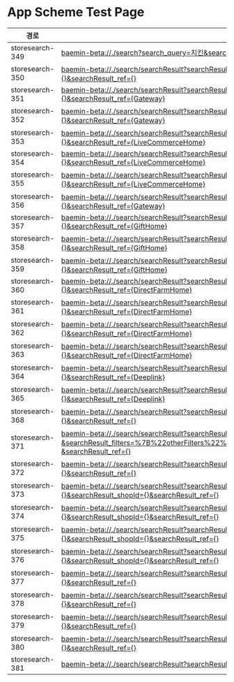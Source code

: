 # App Scheme Test Page

<html>
  <head></head>
  <body>
    <table class="table table-striped">
    <thead>
    <tr>
        <th scope="col">경로</th>
        <th scope="col">App Scheme</th>
    </tr>
    </thead>
    <tbody>
    <tr>
        <td>
            storesearch-349
        </td>
        <td>
            <a class="baeminScheme" href="baemin-beta://./search?search_query=치킨&search_ref={}">baemin-beta://./search?search_query=치킨&search_ref={}
</a>
        </td>
    </tr>
    <tr>
        <td>
            storesearch-350
        </td>
        <td>
            <a class="baeminScheme" href="baemin-beta://./search/searchResult?searchResult_serviceTab={ALL}&searchResult_query=치킨&searchResult_filters={}&searchResult_ref={}">baemin-beta://./search/searchResult?searchResult_serviceTab={ALL}&searchResult_query=치킨&searchResult_filters={}&searchResult_ref={}</a>
        </td>
    </tr>
    <tr>
        <td>
            storesearch-351
        </td>
        <td>
            <a class="baeminScheme" href="baemin-beta://./search/searchResult?searchResult_serviceTab={ALL}&searchResult_query=BBQ&searchResult_filters={}&searchResult_ref={Gateway}">baemin-beta://./search/searchResult?searchResult_serviceTab={ALL}&searchResult_query=BBQ&searchResult_filters={}&searchResult_ref={Gateway}</a>
        </td>
    </tr>
    <tr>
        <td>
            storesearch-352
        </td>
        <td>
            <a class="baeminScheme" href="baemin-beta://./search/searchResult?searchResult_serviceTab={ALL}&searchResult_query=샴푸&searchResult_filters={}&searchResult_ref={Gateway}">baemin-beta://./search/searchResult?searchResult_serviceTab={ALL}&searchResult_query=샴푸&searchResult_filters={}&searchResult_ref={Gateway}</a>
        </td>
    </tr>
    <tr>
        <td>
            storesearch-353
        </td>
        <td>
            <a class="baeminScheme" href="baemin-beta://./search/searchResult?searchResult_serviceTab={ALL}&searchResult_query=티셔츠&searchResult_filters={}&searchResult_ref={LiveCommerceHome}">baemin-beta://./search/searchResult?searchResult_serviceTab={ALL}&searchResult_query=티셔츠&searchResult_filters={}&searchResult_ref={LiveCommerceHome}</a>
        </td>
    </tr>
    <tr>
        <td>
            storesearch-354
        </td>
        <td>
            <a class="baeminScheme" href="baemin-beta://./search/searchResult?searchResult_serviceTab={ALL}&searchResult_query=BBQ&searchResult_filters={}&searchResult_ref={LiveCommerceHome}">baemin-beta://./search/searchResult?searchResult_serviceTab={ALL}&searchResult_query=BBQ&searchResult_filters={}&searchResult_ref={LiveCommerceHome}</a>
        </td>
    </tr>
    <tr>
        <td>
            storesearch-355
        </td>
        <td>
            <a class="baeminScheme" href="baemin-beta://./search/searchResult?searchResult_serviceTab={ALL}&searchResult_query=샴푸&searchResult_filters={}&searchResult_ref={LiveCommerceHome}">baemin-beta://./search/searchResult?searchResult_serviceTab={ALL}&searchResult_query=샴푸&searchResult_filters={}&searchResult_ref={LiveCommerceHome}</a>
        </td>
    </tr>
    <tr>
        <td>
            storesearch-356
        </td>
        <td>
            <a class="baeminScheme" href="baemin-beta://./search/searchResult?searchResult_serviceTab={ALL}&searchResult_query=티셔츠&searchResult_filters={}&searchResult_ref={Gateway}">baemin-beta://./search/searchResult?searchResult_serviceTab={ALL}&searchResult_query=티셔츠&searchResult_filters={}&searchResult_ref={Gateway}</a>
        </td>
    </tr>
    <tr>
        <td>
            storesearch-357
        </td>
        <td>
            <a class="baeminScheme" href="baemin-beta://./search/searchResult?searchResult_serviceTab={ALL}&searchResult_query=BBQ&searchResult_filters={}&searchResult_ref={GiftHome}">baemin-beta://./search/searchResult?searchResult_serviceTab={ALL}&searchResult_query=BBQ&searchResult_filters={}&searchResult_ref={GiftHome}</a>
        </td>
    </tr>
    <tr>
        <td>
            storesearch-358
        </td>
        <td>
            <a class="baeminScheme" href="baemin-beta://./search/searchResult?searchResult_serviceTab={ALL}&searchResult_query=샴푸&searchResult_filters={}&searchResult_ref={GiftHome}">baemin-beta://./search/searchResult?searchResult_serviceTab={ALL}&searchResult_query=샴푸&searchResult_filters={}&searchResult_ref={GiftHome}</a>
        </td>
    </tr>
    <tr>
        <td>
            storesearch-359
        </td>
        <td>
            <a class="baeminScheme" href="baemin-beta://./search/searchResult?searchResult_serviceTab={ALL}&searchResult_query=티셔츠&searchResult_filters={}&searchResult_ref={GiftHome}">baemin-beta://./search/searchResult?searchResult_serviceTab={ALL}&searchResult_query=티셔츠&searchResult_filters={}&searchResult_ref={GiftHome}</a>
        </td>
    </tr>
    <tr>
        <td>
            storesearch-360
        </td>
        <td>
            <a class="baeminScheme" href="baemin-beta://./search/searchResult?searchResult_serviceTab={ALL}&searchResult_query=BBQ&searchResult_filters={}&searchResult_ref={DirectFarmHome}">baemin-beta://./search/searchResult?searchResult_serviceTab={ALL}&searchResult_query=BBQ&searchResult_filters={}&searchResult_ref={DirectFarmHome}</a>
        </td>
    </tr>
    <tr>
        <td>
            storesearch-361
        </td>
        <td>
            <a class="baeminScheme" href="baemin-beta://./search/searchResult?searchResult_serviceTab={ALL}&searchResult_query=샴푸&searchResult_filters={}&searchResult_ref={DirectFarmHome}">baemin-beta://./search/searchResult?searchResult_serviceTab={ALL}&searchResult_query=샴푸&searchResult_filters={}&searchResult_ref={DirectFarmHome}</a>
        </td>
    </tr>
    <tr>
        <td>
            storesearch-362
        </td>
        <td>
            <a class="baeminScheme" href="baemin-beta://./search/searchResult?searchResult_serviceTab={ALL}&searchResult_query=티셔츠&searchResult_filters={}&searchResult_ref={DirectFarmHome}">baemin-beta://./search/searchResult?searchResult_serviceTab={ALL}&searchResult_query=티셔츠&searchResult_filters={}&searchResult_ref={DirectFarmHome}</a>
        </td>
    </tr>
    <tr>
        <td>
            storesearch-363
        </td>
        <td>
            <a class="baeminScheme" href="baemin-beta://./search/searchResult?searchResult_serviceTab={ALL}&searchResult_query=티셔츠&searchResult_filters={}&searchResult_ref={DirectFarmHome}">baemin-beta://./search/searchResult?searchResult_serviceTab={ALL}&searchResult_query=티셔츠&searchResult_filters={}&searchResult_ref={DirectFarmHome}</a>
        </td>
    </tr>
    <tr>
        <td>
            storesearch-364
        </td>
        <td>
            <a class="baeminScheme" href="baemin-beta://./search/searchResult?searchResult_serviceTab={ALL}&searchResult_query=샴푸&searchResult_filters={}&searchResult_ref={Deeplink}">baemin-beta://./search/searchResult?searchResult_serviceTab={ALL}&searchResult_query=샴푸&searchResult_filters={}&searchResult_ref={Deeplink}</a>
        </td>
    </tr>
    <tr>
        <td>
            storesearch-365
        </td>
        <td>
            <a class="baeminScheme" href="baemin-beta://./search/searchResult?searchResult_serviceTab={ALL}&searchResult_query=티셔츠&searchResult_filters={}&searchResult_ref={Deeplink}">baemin-beta://./search/searchResult?searchResult_serviceTab={ALL}&searchResult_query=티셔츠&searchResult_filters={}&searchResult_ref={Deeplink}</a>
        </td>
    </tr>
    <tr>
        <td>
            storesearch-368
        </td>
        <td>
            <a class="baeminScheme" href="baemin-beta://./search/searchResult?searchResult_serviceTab={BAEMIN}&searchResult_query=치킨&searchResult_filters={}&searchResult_ref={}
">baemin-beta://./search/searchResult?searchResult_serviceTab={BAEMIN}&searchResult_query=치킨&searchResult_filters={}&searchResult_ref={}
</a>
        </td>
    </tr>
    <tr>
        <td>
            storesearch-371
        </td>
        <td>
            <a class="baeminScheme" href="baemin-beta://./search/searchResult?searchResult_serviceTab={BAEMIN}&searchResult_query=치킨&searchResult_filters=%7B%22otherFilters%22%3A%5B%7B%22code%22%3A%22OTHER__BAEMIN_ORDER%22%7D%5D%7D%0A &searchResult_ref={}
">baemin-beta://./search/searchResult?searchResult_serviceTab={BAEMIN}&searchResult_query=치킨&searchResult_filters=%7B%22otherFilters%22%3A%5B%7B%22code%22%3A%22OTHER__BAEMIN_ORDER%22%7D%5D%7D%0A &searchResult_ref={}
</a>
        </td>
    </tr>
    <tr>
        <td>
            storesearch-372
        </td>
        <td>
            <a class="baeminScheme" href="baemin-beta://./search/searchResult?searchResult_serviceTab={BaeminStoreHome}&searchResult_query=우유&searchResult_filters={}&searchResult_ref={}
">baemin-beta://./search/searchResult?searchResult_serviceTab={BaeminStoreHome}&searchResult_query=우유&searchResult_filters={}&searchResult_ref={}
</a>
        </td>
    </tr>
    <tr>
        <td>
            storesearch-373
        </td>
        <td>
            <a class="baeminScheme" href="baemin-beta://./search/searchResult?searchResult_serviceTab={QuickCommerce}&searchResult_query=우유&searchResult_sellerId={}&searchResult_shopId={}&searchResult_ref={}
">baemin-beta://./search/searchResult?searchResult_serviceTab={QuickCommerce}&searchResult_query=우유&searchResult_sellerId={}&searchResult_shopId={}&searchResult_ref={}
</a>
        </td>
    </tr>
    <tr>
        <td>
            storesearch-374
        </td>
        <td>
            <a class="baeminScheme" href="baemin-beta://./search/searchResult?searchResult_serviceTab={QuickCommerce}&searchResult_query=우유&searchResult_sellerId={}&searchResult_shopId={}&searchResult_ref={}
">baemin-beta://./search/searchResult?searchResult_serviceTab={QuickCommerce}&searchResult_query=우유&searchResult_sellerId={}&searchResult_shopId={}&searchResult_ref={}
</a>
        </td>
    </tr>
    <tr>
        <td>
            storesearch-375
        </td>
        <td>
            <a class="baeminScheme" href="baemin-beta://./search/searchResult?searchResult_serviceTab={QuickCommerce}&searchResult_query=우유&searchResult_sellerId={}&searchResult_shopId={}&searchResult_ref={}
">baemin-beta://./search/searchResult?searchResult_serviceTab={QuickCommerce}&searchResult_query=우유&searchResult_sellerId={}&searchResult_shopId={}&searchResult_ref={}
</a>
        </td>
    </tr>
    <tr>
        <td>
            storesearch-376
        </td>
        <td>
            <a class="baeminScheme" href="baemin-beta://./search/searchResult?searchResult_serviceTab={QuickCommerce}&searchResult_query=우유&searchResult_sellerId={}&searchResult_shopId={}&searchResult_ref={}
">baemin-beta://./search/searchResult?searchResult_serviceTab={QuickCommerce}&searchResult_query=우유&searchResult_sellerId={}&searchResult_shopId={}&searchResult_ref={}
</a>
        </td>
    </tr>
    <tr>
        <td>
            storesearch-377
        </td>
        <td>
            <a class="baeminScheme" href="baemin-beta://./search/searchResult?searchResult_serviceTab={BMART}&searchResult_query=샴푸&searchResult_filters={}&searchResult_ref={}">baemin-beta://./search/searchResult?searchResult_serviceTab={BMART}&searchResult_query=샴푸&searchResult_filters={}&searchResult_ref={}</a>
        </td>
    </tr>
    <tr>
        <td>
            storesearch-378
        </td>
        <td>
            <a class="baeminScheme" href="baemin-beta://./search/searchResult?searchResult_serviceTab={BMART}&searchResult_query=치킨&searchResult_filters={}&searchResult_ref={}">baemin-beta://./search/searchResult?searchResult_serviceTab={BMART}&searchResult_query=치킨&searchResult_filters={}&searchResult_ref={}</a>
        </td>
    </tr>
    <tr>
        <td>
            storesearch-379
        </td>
        <td>
            <a class="baeminScheme" href="baemin-beta://./search/searchResult?searchResult_serviceTab={BMART}&searchResult_query=치킨&searchResult_filters={}&searchResult_ref={}">baemin-beta://./search/searchResult?searchResult_serviceTab={BMART}&searchResult_query=치킨&searchResult_filters={}&searchResult_ref={}</a>
        </td>
    </tr>
    <tr>
        <td>
            storesearch-380
        </td>
        <td>
            <a class="baeminScheme" href="baemin-beta://./search/searchResult?searchResult_serviceTab={BMART}&searchResult_query=치킨&searchResult_filters={}&searchResult_ref={}">baemin-beta://./search/searchResult?searchResult_serviceTab={BMART}&searchResult_query=치킨&searchResult_filters={}&searchResult_ref={}</a>
        </td>
    </tr>
    <tr>
        <td>
            storesearch-381
        </td>
        <td>
            <a class="baeminScheme" href="baemin-beta://./search/searchResult?searchResult_query=치킨&searchResult_filters={}&searchResult_ref={}">baemin-beta://./search/searchResult?searchResult_query=치킨&searchResult_filters={}&searchResult_ref={}</a>
        </td>
    </tr>
 

